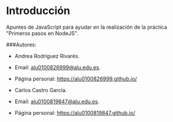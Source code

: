 # Introducción

Apuntes de JavaScript para ayudar en la realización de la práctica "Primeros pasos en NodeJS".

###Autores:

* Andrea Rodríguez Rivarés. 
* Email: alu0100826999@alu.edu.es. 
* Página personal: https://alu0100826999.github.io/

* Carlos Castro García. 
* Email: alu0100819847@alu.edu.es. 
* Página personal: https://alu0100819847.github.io/